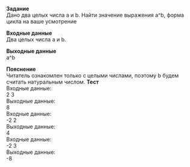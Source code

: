 **Задание**  
Дано два целых числа a и b. Найти значение выражения a^b, форма цикла на ваше усмотрение  

**Входные данные**  
Два целых числа a и b.  

**Выходные данные**  
a^b  

**Пояснение**  
Читатель ознакомлен только с целыми числами, поэтому b будем считать натуральным числом.
**Тест**  
Входные данные:  
2 3  
Выходные данные:  
8  
Входные данные:  
-2 2  
Выходные данные:  
4  
Входные данные:  
-2 3  
Выходные данные:  
-8  

